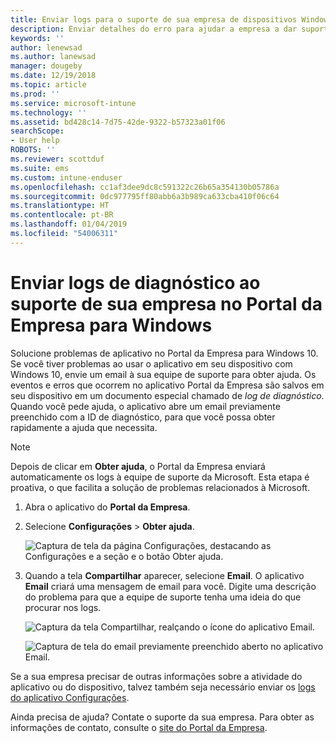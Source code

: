 ```yaml
---
title: Enviar logs para o suporte de sua empresa de dispositivos Windows 10 | Microsoft Docs
description: Enviar detalhes do erro para ajudar a empresa a dar suporte à correção de problemas do aplicativo
keywords: ''
author: lenewsad
ms.author: lanewsad
manager: dougeby
ms.date: 12/19/2018
ms.topic: article
ms.prod: ''
ms.service: microsoft-intune
ms.technology: ''
ms.assetid: bd428c14-7d75-42de-9322-b57323a01f06
searchScope:
- User help
ROBOTS: ''
ms.reviewer: scottduf
ms.suite: ems
ms.custom: intune-enduser
ms.openlocfilehash: cc1af3dee9dc8c591322c26b65a354130b05786a
ms.sourcegitcommit: 0dc977795ff80abb6a3b989ca633cba410f06c64
ms.translationtype: HT
ms.contentlocale: pt-BR
ms.lasthandoff: 01/04/2019
ms.locfileid: "54006311"
---
```

# <a name="send-diagnostic-logs-to-your-company-support-from-company-portal-for-windows"></a>Enviar logs de diagnóstico ao suporte de sua empresa no Portal da Empresa para Windows

Solucione problemas de aplicativo no Portal da Empresa para Windows 10. Se você tiver problemas ao usar o aplicativo em seu dispositivo com Windows 10, envie um email à sua equipe de suporte para obter ajuda. Os eventos e erros que ocorrem no aplicativo Portal da Empresa são salvos em seu dispositivo em um documento especial chamado de _log de diagnóstico_. Quando você pede ajuda, o aplicativo abre um email previamente preenchido com a ID de diagnóstico, para que você possa obter rapidamente a ajuda que necessita.

> [!Note]       
> Depois de clicar em **Obter ajuda**, o Portal da Empresa enviará automaticamente os logs à equipe de suporte da Microsoft. Esta etapa é proativa, o que facilita a solução de problemas relacionados à Microsoft.  

1. Abra o aplicativo do **Portal da Empresa**.
2. Selecione **Configurações** > **Obter ajuda**.  

   ![Captura de tela da página Configurações, destacando as Configurações e a seção e o botão Obter ajuda.](./media/1811_Get_Help_Windows_Cpapp.png)    

3. Quando a tela **Compartilhar** aparecer, selecione **Email**. O aplicativo **Email** criará uma mensagem de email para você. Digite uma descrição do problema para que a equipe de suporte tenha uma ideia do que procurar nos logs.

   ![Captura da tela Compartilhar, realçando o ícone do aplicativo Email.](./media/1811_Mail_Logs_Windows_CPapp.png)  


   ![Captura de tela do email previamente preenchido aberto no aplicativo Email.](./media/1811_Get_Help_Email_Windows_CPapp.png)  

Se a sua empresa precisar de outras informações sobre a atividade do aplicativo ou do dispositivo, talvez também seja necessário enviar os [logs do aplicativo Configurações](send-logs-to-your-it-admin-settings-windows.md).  

Ainda precisa de ajuda? Contate o suporte da sua empresa. Para obter as informações de contato, consulte o [site do Portal da Empresa](https://go.microsoft.com/fwlink/?linkid=2010980).  
